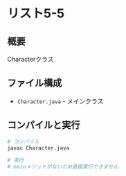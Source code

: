 # リスト5-5

## 概要
Characterクラス

## ファイル構成
- `Character.java` - メインクラス

## コンパイルと実行
```bash
# コンパイル
javac Character.java

# 実行
# mainメソッドがないため直接実行できません
```
